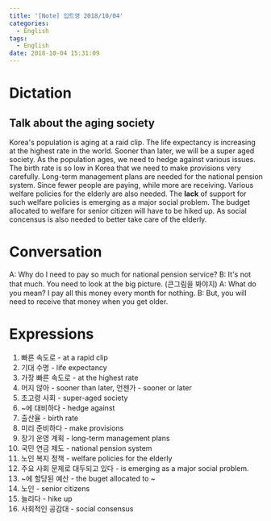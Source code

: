 ```yaml
---
title: '[Note] 입트영 2018/10/04'
categories:
  - English
tags:
  - English
date: 2018-10-04 15:31:09
---
```


# Dictation

## Talk about the aging society

Korea's population is aging at a raid clip. The life expectancy is increasing at the highest rate in the world. Sooner than later, we will be a super aged society. As the population ages, we need to hedge against various issues. The birth rate is so low in Korea that we need to make provisions very carefully. Long-term management plans are needed for the national pension system. Since fewer people are paying, while more are receiving. Various welfare policies for the elderly are also needed. The **lack** of support for such welfare policies is emerging as a major social problem. The budget allocated to welfare for senior citizen will have to be hiked up. As social concensus is also needed to better take care of the elderly.

# Conversation

A: Why do I need to pay so much for national pension service?
B: It's not that much. You need to look at the big picture. (큰그림을 봐야지)
A: What do you mean? I pay all this money every month for nothing.
B: But, you will need to receive that money when you get older.


# Expressions

1. 빠른 속도로 - at a rapid clip
2. 기대 수명 - life expectancy
3. 가장 빠른 속도로 - at the highest rate
4. 머지 않아 - sooner than later, 언젠가 - sooner or later
5. 초고령 사회 - super-aged society
6. ~에 대비하다 - hedge against
7. 출산율 - birth rate
8. 미리 준비하다 - make provisions
9. 장기 운영 계획 - long-term management plans
10. 국민 연금 제도 - national pension system
11. 노인 복지 정책 - welfare policies for the elderly
12. 주요 사회 문제로 대두되고 있다 - is emerging as a major social problem.
13. ~에 할당된 예산 - the buget allocated to ~
14. 노인 - senior citizens
15. 늘리다 - hike up
16. 사회적인 공감대 - social consensus